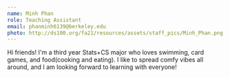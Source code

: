 ```yaml
---
name: Minh Phan
role: Teaching Assistant
email: phanminh6139@berkeley.edu
photo: http://ds100.org/fa21/resources/assets/staff_pics/Minh_Phan.png
---
```

Hi friends! I'm a third year Stats+CS major who loves swimming, card games, and food(cooking and eating). I like to spread comfy vibes all around, and I am looking forward to learning with everyone!
